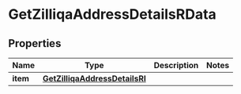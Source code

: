 

# GetZilliqaAddressDetailsRData


## Properties

Name | Type | Description | Notes
------------ | ------------- | ------------- | -------------
**item** | [**GetZilliqaAddressDetailsRI**](GetZilliqaAddressDetailsRI.md) |  | 



